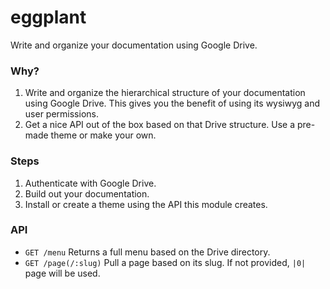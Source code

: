 # eggplant

Write and organize your documentation using Google Drive.

### Why?

1. Write and organize the hierarchical structure of your documentation using Google Drive. This gives you the benefit of using its wysiwyg and user permissions.
2. Get a nice API out of the box based on that Drive structure. Use a pre-made theme or make your own.

### Steps

1. Authenticate with Google Drive.
2. Build out your documentation.
3. Install or create a theme using the API this module creates.

### API

* `GET /menu` Returns a full menu based on the Drive directory.
* `GET /page(/:slug)` Pull a page based on its slug. If not provided, `|0|` page will be used.
